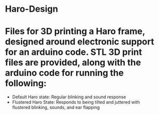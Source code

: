# Haro-Design
# Files for 3D printing a Haro frame, designed around electronic support for an arduino code. STL 3D print files are provided, along with the arduino code for running the following:

- Default Haro state: Regular blinking and sound response
- Flustered Haro State: Responds to being tilted and juttered with flustered blinking, sounds, and ear flapping
